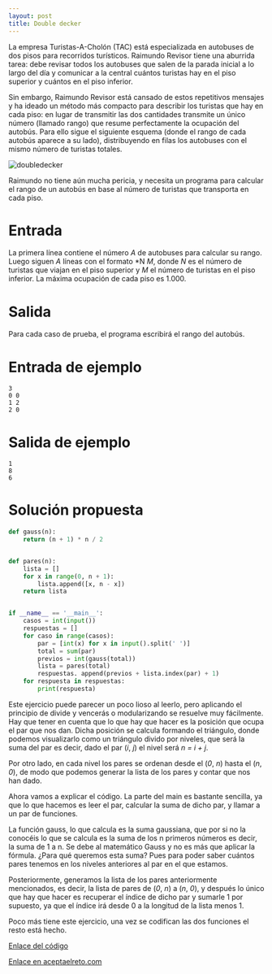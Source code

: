 ```yaml
---
layout: post
title: Double decker
---
```


La empresa Turistas-A-Cholón (TAC) está especializada en autobuses de dos pisos para recorridos turísticos. Raimundo Revisor tiene una aburrida tarea: debe revisar todos los autobuses que salen de la parada inicial a lo largo del día y comunicar a la central cuántos turistas hay en el piso superior y cuántos en el piso inferior.

Sin embargo, Raimundo Revisor está cansado de estos repetitivos mensajes y ha ideado un método más compacto para describir los turistas que hay en cada piso: en lugar de transmitir las dos cantidades transmite un único número (llamado rango) que resume perfectamente la ocupación del autobús. Para ello sigue el siguiente esquema (donde el rango de cada autobús aparece a su lado), distribuyendo en filas los autobuses con el mismo número de turistas totales.

![doubledecker](https://www.aceptaelreto.com/pub/problems/v003/21/st/statements/images/doubledecker.png)

Raimundo no tiene aún mucha pericia, y necesita un programa para calcular el rango de un autobús en base al número de turistas que transporta en cada piso.

# Entrada

La primera línea contiene el número *A* de autobuses para calcular su rango. Luego siguen *A* líneas con el formato *N *M*, donde *N* es el número de turistas que viajan en el piso superior y *M* el número de turistas en el piso inferior. La máxima ocupación de cada piso es 1.000.

# Salida

Para cada caso de prueba, el programa escribirá el rango del autobús.

# Entrada de ejemplo

```
3
0 0
1 2
2 0
```

# Salida de ejemplo

```
1
8
6
```
# Solución propuesta

``` python
def gauss(n):
    return (n + 1) * n / 2


def pares(n):
    lista = []
    for x in range(0, n + 1):
        lista.append([x, n - x])
    return lista


if __name__ == '__main__':
    casos = int(input())
    respuestas = []
    for caso in range(casos):
        par = [int(x) for x in input().split(' ')]
        total = sum(par)
        previos = int(gauss(total))
        lista = pares(total)
        respuestas. append(previos + lista.index(par) + 1)
    for respuesta in respuestas:
        print(respuesta)
```

Este ejercicio puede parecer un poco lioso al leerlo, pero aplicando el principio
de divide y vencerás o modularizando se resuelve muy fácilmente. Hay que tener en
cuenta que lo que hay que hacer es la posición que ocupa el par que nos dan. Dicha
posición se calcula formando el triángulo, donde podemos visualizarlo como un
triángulo divido por niveles, que será la suma del par es decir, dado el par
(*i*, *j*) el nivel será *n = i + j*.

Por otro lado, en cada nivel los pares se ordenan desde el (*0*, *n*) hasta el
(*n*, *0*), de modo que podemos generar la lista de los pares y contar que nos
han dado.

Ahora vamos a explicar el código. La parte del main es bastante sencilla, ya que
lo que hacemos es leer el par, calcular la suma de dicho par, y llamar a un par
de funciones.

La función gauss, lo que calcula es la suma gaussiana, que por si no la conocéis
lo que se calcula es la suma de los n primeros números es decir, la suma de 1 a n.
Se debe al matemático Gauss y no es más que aplicar la fórmula. ¿Para qué queremos
esta suma? Pues para poder saber cuántos pares tenemos en los niveles anteriores
al par en el que estamos.

Posteriormente, generamos la lista de los pares anteriormente mencionados, es decir,
la lista de pares de (*0*, *n*) a (*n*, *0*), y después lo único que hay que hacer
es recuperar el índice de dicho par y sumarle 1 por supuesto, ya que el índice irá
desde 0 a la longitud de la lista menos 1.

Poco más tiene este ejercicio, una vez se codifican las dos funciones el resto
está hecho.

[Enlace del código](https://github.com/israelem/aceptaelreto/blob/master/codes/2017-10-23-dd.py)

[Enlace en aceptaelreto.com](https://www.aceptaelreto.com/problem/statement.php?id=321&potw=1)
